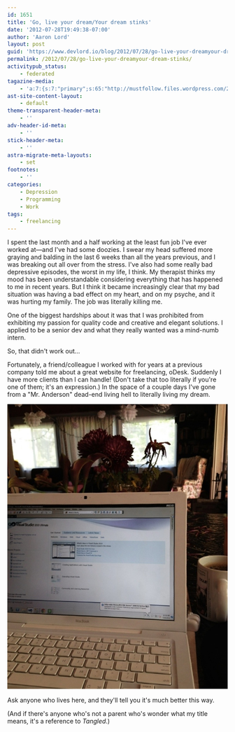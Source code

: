 ```yaml
---
id: 1651
title: 'Go, live your dream/Your dream stinks'
date: '2012-07-28T19:49:38-07:00'
author: 'Aaron Lord'
layout: post
guid: 'https://www.devlord.io/blog/2012/07/28/go-live-your-dreamyour-dream-stinks/'
permalink: /2012/07/28/go-live-your-dreamyour-dream-stinks/
activitypub_status:
    - federated
tagazine-media:
    - 'a:7:{s:7:"primary";s:65:"http://mustfollow.files.wordpress.com/2012/07/20120728-220645.jpg";s:6:"images";a:1:{s:65:"http://mustfollow.files.wordpress.com/2012/07/20120728-220645.jpg";a:6:{s:8:"file_url";s:65:"http://mustfollow.files.wordpress.com/2012/07/20120728-220645.jpg";s:5:"width";i:703;s:6:"height";i:908;s:4:"type";s:5:"image";s:4:"area";i:638324;s:9:"file_path";b:0;}}s:6:"videos";a:0:{}s:11:"image_count";i:1;s:6:"author";s:8:"28099389";s:7:"blog_id";s:8:"28571045";s:9:"mod_stamp";s:19:"2012-07-29 06:41:01";}'
ast-site-content-layout:
    - default
theme-transparent-header-meta:
    - ''
adv-header-id-meta:
    - ''
stick-header-meta:
    - ''
astra-migrate-meta-layouts:
    - set
footnotes:
    - ''
categories:
    - Depression
    - Programming
    - Work
tags:
    - freelancing
---
```


I spent the last month and a half working at the least fun job I've ever worked at—and I've had some doozies. I swear my head suffered more graying and balding in the last 6 weeks than all the years previous, and I was breaking out all over from the stress. I've also had some really bad depressive episodes, the worst in my life, I think. My therapist thinks my mood has been understandable considering everything that has happened to me in recent years. But I think it became increasingly clear that my bad situation was having a bad effect on my heart, and on my psyche, and it was hurting my family. The job was literally killing me.

One of the biggest hardships about it was that I was prohibited from exhibiting my passion for quality code and creative and elegant solutions. I applied to be a senior dev and what they really wanted was a mind-numb intern.

So, that didn't work out…

Fortunately, a friend/colleague I worked with for years at a previous company told me about a great website for freelancing, oDesk. Suddenly I have more clients than I can handle! (Don't take that too literally if you're one of them; it's an expression.) In the space of a couple days I've gone from a "Mr. Anderson" dead-end living hell to literally living my dream.

<a href="/wp-content/uploads/2012/07/20120728-220645.jpg"><img class="alignnone size-full" src="/wp-content/uploads/2012/07/20120728-220645.jpg" alt="20120728-220645.jpg" /></a>

Ask anyone who lives here, and they'll tell you it's much better this way.

(And if there's anyone who's not a parent who's wonder what my title means, it's a reference to <em>Tangled</em>.)